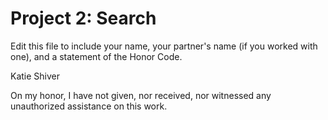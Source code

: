 # Project 2: Search

Edit this file to include your name, your partner's name (if you worked with one), and a statement of the Honor Code.

Katie Shiver 

On my honor, I have not given, nor received, nor witnessed any unauthorized assistance on this work.